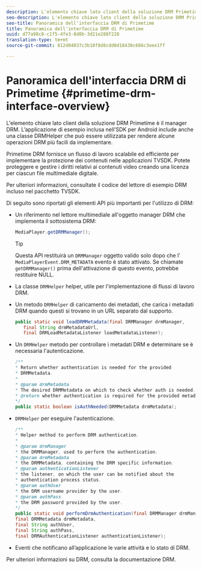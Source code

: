 ```yaml
---
description: L'elemento chiave lato client della soluzione DRM Primetime è il manager DRM. L’applicazione di esempio inclusa nell’SDK per Android include anche una classe DRMHelper che può essere utilizzata per rendere alcune operazioni DRM più facili da implementare.
seo-description: L'elemento chiave lato client della soluzione DRM Primetime è il manager DRM. L’applicazione di esempio inclusa nell’SDK per Android include anche una classe DRMHelper che può essere utilizzata per rendere alcune operazioni DRM più facili da implementare.
seo-title: Panoramica dell'interfaccia DRM di Primetime
title: Panoramica dell'interfaccia DRM di Primetime
uuid: d77a98c8-c1f5-4fe3-8d0b-3d21e288f228
translation-type: tm+mt
source-git-commit: 812d04037c3b18f8d8cdd0d18430c686c3eee1ff

---
```



# Panoramica dell&#39;interfaccia DRM di Primetime {#primetime-drm-interface-overview}

L&#39;elemento chiave lato client della soluzione DRM Primetime è il manager DRM. L’applicazione di esempio inclusa nell’SDK per Android include anche una classe DRMHelper che può essere utilizzata per rendere alcune operazioni DRM più facili da implementare.

<!--<a id="section_4DD54E085AB345FE9BE00865E56B28DB"></a>-->

Primetime DRM fornisce un flusso di lavoro scalabile ed efficiente per implementare la protezione dei contenuti nelle applicazioni TVSDK. Potete proteggere e gestire i diritti relativi ai contenuti video creando una licenza per ciascun file multimediale digitale.

Per ulteriori informazioni, consultate il codice del lettore di esempio DRM incluso nel pacchetto TVSDK.

Di seguito sono riportati gli elementi API più importanti per l&#39;utilizzo di DRM:

* Un riferimento nel lettore multimediale all&#39;oggetto manager DRM che implementa il sottosistema DRM:

   ```java
   MediaPlayer.getDRMManager();
   ```

   >[!TIP]
   >
   >Questa API restituirà un `DRMManager` oggetto valido solo dopo che l&#39; `MediaPlayerEvent.DRM_METADATA` evento è stato attivato. Se chiamate `getDRMManager()` prima dell&#39;attivazione di questo evento, potrebbe restituire NULL.

* La classe `DRMHelper` helper, utile per l&#39;implementazione di flussi di lavoro DRM.
* Un metodo `DRMHelper` di caricamento dei metadati, che carica i metadati DRM quando questi si trovano in un URL separato dal supporto.

   ```java
   public static void loadDRMMetadata(final DRMManager drmManager,  
      final String drmMetadataUrl,  
      final DRMLoadMetadataListener loadMetadataListener);
   ```

* Un `DRMHelper` metodo per controllare i metadati DRM e determinare se è necessaria l&#39;autenticazione.

   ```java
   /** 
   * Return whether authentication is needed for the provided 
   * DRMMetadata. 
   * 
   * @param drmMetadata 
   * The desired DRMMetadata on which to check whether auth is needed. 
   * @return whether authentication is required for the provided metadata 
   */ 
   public static boolean isAuthNeeded(DRMMetadata drmMetadata);
   ```

* `DRMHelper` per eseguire l&#39;autenticazione.

   ```java
   /** 
   * Helper method to perform DRM authentication. 
   * 
   * @param drmManager 
   * the DRMManager, used to perform the authentication. 
   * @param drmMetadata 
   * the DRMMetadata, containing the DRM specific information. 
   * @param authenticationListener 
   * the listener, on which the user can be notified about the 
   * authentication process status. 
   * @param authUser 
   * the DRM username provider by the user. 
   * @param authPass 
   * the DRM password provided by the user. 
   */ 
   public static void performDrmAuthentication(final DRMManager drmManager,  
   final DRMMetadata drmMetadata,  
   final String authUser,  
   final String authPass,  
   final DRMAuthenticationListener authenticationListener);
   ```

* Eventi che notificano all’applicazione le varie attività e lo stato di DRM.

<!--<a id="section_F58941D68EB94A5EBD1C7454D2A1B17A"></a>-->

Per ulteriori informazioni su DRM, consulta la documentazione [](https://helpx.adobe.com/primetime/user-guide.html)DRM.
